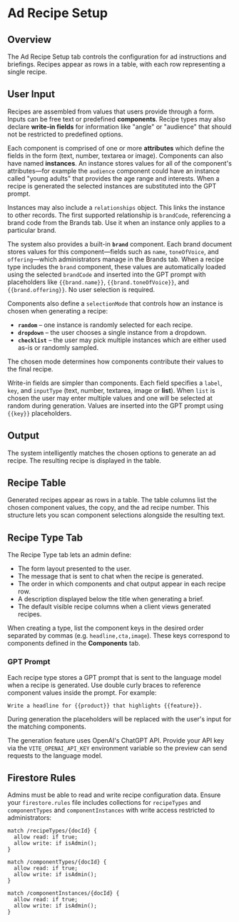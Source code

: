 # Ad Recipe Setup

## Overview
The Ad Recipe Setup tab controls the configuration for ad instructions and briefings. Recipes appear as rows in a table, with each row representing a single recipe.

## User Input
Recipes are assembled from values that users provide through a form. Inputs can be free text or predefined **components**. Recipe types may also declare **write-in fields** for information like "angle" or "audience" that should not be restricted to predefined options.

Each component is comprised of one or more **attributes** which define the fields in the form (text, number, textarea or image). Components can also have named **instances**. An instance stores values for all of the component's attributes—for example the `audience` component could have an instance called "young adults" that provides the age range and interests. When a recipe is generated the selected instances are substituted into the GPT prompt.

Instances may also include a `relationships` object. This links the instance to other records. The first supported relationship is `brandCode`, referencing a brand code from the Brands tab. Use it when an instance only applies to a particular brand.

The system also provides a built-in **`brand`** component. Each brand document stores values for this component—fields such as `name`, `toneOfVoice`, and `offering`—which administrators manage in the Brands tab. When a recipe type includes the `brand` component, these values are automatically loaded using the selected `brandCode` and inserted into the GPT prompt with placeholders like `{{brand.name}}`, `{{brand.toneOfVoice}}`, and `{{brand.offering}}`. No user selection is required.

Components also define a `selectionMode` that controls how an instance is chosen when generating a recipe:

- **`random`** – one instance is randomly selected for each recipe.
- **`dropdown`** – the user chooses a single instance from a dropdown.
- **`checklist`** – the user may pick multiple instances which are either used as-is or randomly sampled.

The chosen mode determines how components contribute their values to the final recipe.

Write-in fields are simpler than components. Each field specifies a `label`, `key`, and `inputType` (text, number, textarea, image or **list**). When `list` is chosen the user may enter multiple values and one will be selected at random during generation. Values are inserted into the GPT prompt using `{{key}}` placeholders.

## Output
The system intelligently matches the chosen options to generate an ad recipe. The resulting recipe is displayed in the table.

## Recipe Table
Generated recipes appear as rows in a table. The table columns list the chosen component values, the copy, and the ad recipe number. This structure lets you scan component selections alongside the resulting text.

## Recipe Type Tab
The Recipe Type tab lets an admin define:
- The form layout presented to the user.
- The message that is sent to chat when the recipe is generated.
- The order in which components and chat output appear in each recipe row.
- A description displayed below the title when generating a brief.
- The default visible recipe columns when a client views generated recipes.

When creating a type, list the component keys in the desired order separated by
commas (e.g. `headline,cta,image`). These keys correspond to components defined
in the **Components** tab.

### GPT Prompt

Each recipe type stores a GPT prompt that is sent to the language model when a
recipe is generated. Use double curly braces to reference component values
inside the prompt. For example:

```
Write a headline for {{product}} that highlights {{feature}}.
```

During generation the placeholders will be replaced with the user's input for
the matching components.

The generation feature uses OpenAI's ChatGPT API. Provide your API key via the
`VITE_OPENAI_API_KEY` environment variable so the preview can send requests to
the language model.


## Firestore Rules

Admins must be able to read and write recipe configuration data. Ensure your
`firestore.rules` file includes collections for `recipeTypes` and
`componentTypes` and `componentInstances` with write access restricted to administrators:

```
match /recipeTypes/{docId} {
  allow read: if true;
  allow write: if isAdmin();
}

match /componentTypes/{docId} {
  allow read: if true;
  allow write: if isAdmin();
}

match /componentInstances/{docId} {
  allow read: if true;
  allow write: if isAdmin();
}
```
